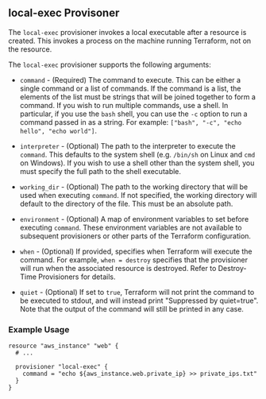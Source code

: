 ## local-exec Provisoner

The `local-exec` provisioner invokes a local executable after a resource is created. This invokes a process on the machine running Terraform, not on the resource.

The `local-exec` provisioner supports the following arguments:

* `command` - (Required) The command to execute. This can be either a single command or a list of commands. If the command is a list, the elements of the list must be strings that will be joined together to form a command. If you wish to run multiple commands, use a shell. In particular, if you use the `bash` shell, you can use the `-c` option to run a command passed in as a string. For example: `["bash", "-c", "echo hello", "echo world"]`.

* `interpreter` - (Optional) The path to the interpreter to execute the `command`. This defaults to the system shell (e.g. `/bin/sh` on Linux and `cmd` on Windows). If you wish to use a shell other than the system shell, you must specify the full path to the shell executable.

* `working_dir` - (Optional) The path to the working directory that will be used when executing `command`. If not specified, the working directory will default to the directory of the file. This must be an absolute path.

* `environment` - (Optional) A map of environment variables to set before executing `command`. These environment variables are not available to subsequent provisioners or other parts of the Terraform configuration.

* `when` - (Optional) If provided, specifies when Terraform will execute the command. For example, `when = destroy` specifies that the provisioner will run when the associated resource is destroyed. Refer to Destroy-Time Provisioners for details.

* `quiet` - (Optional) If set to `true`, Terraform will not print the command to be executed to stdout, and will instead print "Suppressed by quiet=true". Note that the output of the command will still be printed in any case.

### Example Usage

```hcl
resource "aws_instance" "web" {
  # ...

  provisioner "local-exec" {
    command = "echo ${aws_instance.web.private_ip} >> private_ips.txt"
  }
}
```